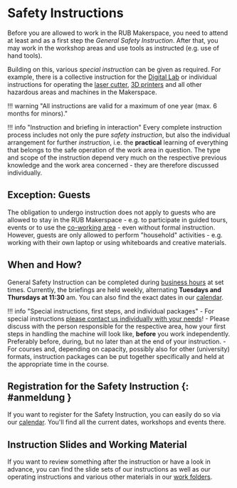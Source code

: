 # Safety Instructions

Before you are allowed to work in the RUB Makerspace, you need to attend at least and as a first step the *General Safety Instruction*. After that, you may work in the workshop areas and use tools as instructed (e.g. use of hand tools).  

Building on this, various *special instruction* can be given as required. For example, there is a collective instruction for the [Digital Lab](digitallabor.en.md) or individual instructions for operating the [laser cutter](designlabor.en.md#laser), [3D printers](designlabor.en.md#fdm) and all other hazardous areas and machines in the Makerspace.  

!!! warning "All instructions are valid for a maximum of one year (max. 6 months for minors)."

!!! info "Instruction and briefing in interaction"
	Every complete instruction process includes not only the pure *safety instruction*, but also the individual arrangement for further *instruction*, i.e. the **practical** learning of everything that belongs to the safe operation of the work area in question. The type and scope of the instruction depend very much on the respective previous knowledge and the work area concerned - they are therefore discussed individually.


## Exception: Guests

The obligation to undergo instruction does not apply to guests who are allowed to stay in the RUB Makerspace - e.g. to participate in guided tours, events or to use the [co-working area](coworking.en.md) - even without formal instruction. However, guests are only allowed to perform "household" activities - e.g. working with their own laptop or using whiteboards and creative materials.


## When and How?

General Safety Instruction can be completed during [business hours](oeffnungszeiten.en.md) at set times. Currently, the briefings are held weekly, alternating **Tuesdays and Thursdays at 11:30** am. You can also find the exact dates in our [calendar](kalender.en.md).

!!! info "Special instructions, first steps, and individual packages"
	- For special instructions [please contact us individually with your needs](kontakt.en.md)! 
	- Please discuss with the person responsible for the respective area, how your first steps in handling the machine will look like, **before** you work independently. Preferably before, during, but no later than at the end of your instruction.
	- For courses and, depending on capacity, possibly also for other (university) formats, instruction packages can be put together specifically and held at the appropriate time in the course. 

## Registration for the Safety Instruction {: #anmeldung }

If you want to register for the Safety Instruction, you can easily do so via our [calendar](kalender.en.md). You'll find all the current dates, workshops and events there.


## Instruction Slides and Working Material

If you want to review something after the instruction or have a look in advance, you can find the slide sets of our instructions as well as our operating instructions and various other materials in our [work folders](status.en.md#arbeitsordner). 
